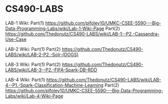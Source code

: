 # CS490-LABS

LAB-1 Wiki: Part(1) https://github.com/plfoley10/UMKC-CSEE-5590---Big-Data-Programming-Labs/wiki/Lab-1-Wiki-Page 
            Part(2) https://github.com/Thedonutz/CS490-LABS/wiki/LAB-1--P2.-Cassandra-Use-Case
            
LAB-2 Wiki: Part(1)
            Part(2) https://github.com/Thedonutz/CS490-LABS/wiki/LAB-2-P2.-Solr-(DOGS)
            
LAB-3 Wiki: Part(1)
            Part(2) https://github.com/Thedonutz/CS490-LABS/wiki/LAB-3--P2.-FIFA-Spark-DB-RDD

LAB-4 Wiki: Part(1) https://github.com/Thedonutz/CS490-LABS/wiki/LAB-4--P1.-Spark-Classification-Machine-Learning
            Part(2) https://github.com/plfoley10/UMKC-CSEE-5590---Big-Data-Programming-Labs/wiki/Lab-4-Wiki-Page
